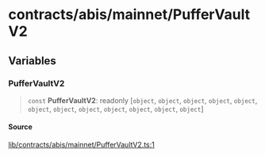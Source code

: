 # contracts/abis/mainnet/PufferVaultV2

## Variables

### PufferVaultV2

> `const` **PufferVaultV2**: readonly [`object`, `object`, `object`, `object`, `object`, `object`, `object`, `object`, `object`, `object`, `object`, `object`]

#### Source

[lib/contracts/abis/mainnet/PufferVaultV2.ts:1](https://github.com/PufferFinance/puffer-sdk/blob/2f4bffc24c0009ccc6176e967135f04f33a7fbfd/lib/contracts/abis/mainnet/PufferVaultV2.ts#L1)
